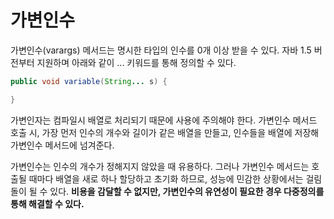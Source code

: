 # 가변인수

가변인수(varargs) 메서드는 명시한 타입의 인수를 0개 이상 받을 수 있다. 자바 1.5 버전부터 지원하며 아래와 같이 ... 키워드를 통해 정의할 수 있다.

```java
public void variable(String... s) {

}
```

가변인자는 컴파일시 배열로 처리되기 때문에 사용에 주의해야 한다. 가변인수 메서드 호출 시, 가장 먼저 인수의 개수와 길이가 같은 배열을 만들고,  인수들을 배열에 저장해 가변인수 메서드에 넘겨준다.



가변인수는 인수의 개수가 정해지지 않았을 때 유용하다. 그러나 가변인수 메서드는 호출될 때마다 배열을 새로 하나 할당하고 초기화 하므로, 성능에 민감한 상황에서는 걸림돌이 될 수 있다. **비용을 감달할 수 없지만, 가변인수의 유연성이 필요한 경우 다중정의를 통해 해결할 수 있다.**
